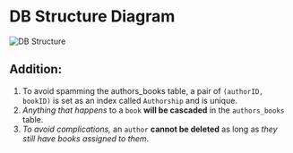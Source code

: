 # DB Structure Diagram 

![DB Structure](/DBStructure.png)

## Addition: 
1. To avoid spamming the authors_books table, a pair of `(authorID, bookID)` is set as an index called `Authorship` and is unique. 
2. *Anything that happens* to a `book` __will be cascaded__ in the `authors_books` table.
3. *To avoid complications,* an `author` __cannot be deleted__ as long as *they still have books assigned to them*.
